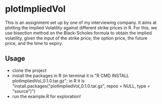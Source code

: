 # plotImpliedVol
This is an assignment set up by one of my interviewing company. It aims at plotting the Implied Volatility against different strike prices in R. For this, we use bisection method on the Black-Scholes formula to obtain the implied volatility, given the input of the strike price, the option price, the future price, and the time to expiry.

## Usage
- clone the project
- install the packages in R (in terminal it is "R CMD INSTALL plotImpliedVol_0.1.0.tar.gz"; in R it is "install.packages("plotImpliedVol_0.1.0.tar.gz", repos = NULL, type = "source")")
- run the example.R for exploration!
